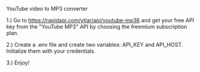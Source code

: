 YouTube video to MP3 converter

1.) Go to https://rapidapi.com/ytjar/api/youtube-mp36 and get your free API key from the "YouTube MP3" API by choosing the freemium subscription plan.

2.) Create a .env file and create two variables: API_KEY and API_HOST. Initialize them with your credentials.

3.) Enjoy!
